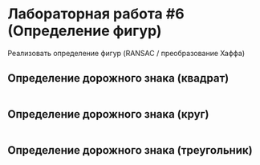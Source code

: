 # Лабораторная работа #6 (Определение фигур)

Реализовать определение фигур (RANSAC / преобразование Хаффа)

## Определение дорожного знака (квадрат)
![]()

## Определение дорожного знака (круг)
![]()

## Определение дорожного знака (треугольник)
![]()
